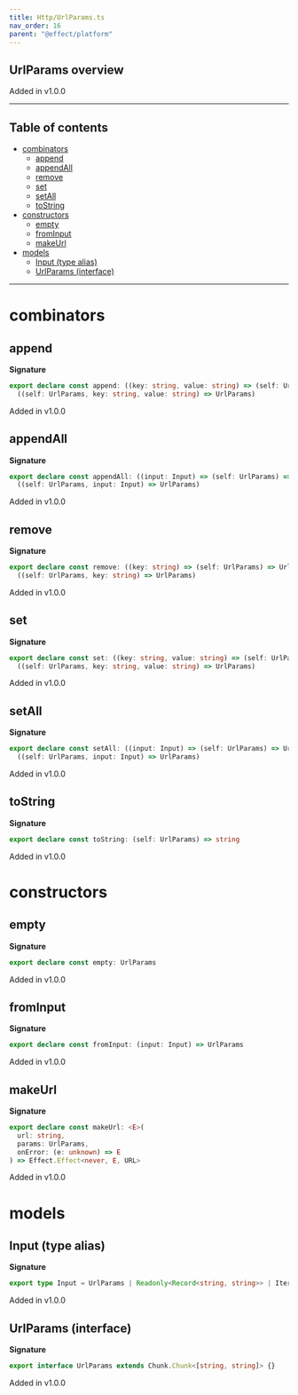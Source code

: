 ```yaml
---
title: Http/UrlParams.ts
nav_order: 16
parent: "@effect/platform"
---
```


## UrlParams overview

Added in v1.0.0

---

<h2 class="text-delta">Table of contents</h2>

- [combinators](#combinators)
  - [append](#append)
  - [appendAll](#appendall)
  - [remove](#remove)
  - [set](#set)
  - [setAll](#setall)
  - [toString](#tostring)
- [constructors](#constructors)
  - [empty](#empty)
  - [fromInput](#frominput)
  - [makeUrl](#makeurl)
- [models](#models)
  - [Input (type alias)](#input-type-alias)
  - [UrlParams (interface)](#urlparams-interface)

---

# combinators

## append

**Signature**

```ts
export declare const append: ((key: string, value: string) => (self: UrlParams) => UrlParams) &
  ((self: UrlParams, key: string, value: string) => UrlParams)
```

Added in v1.0.0

## appendAll

**Signature**

```ts
export declare const appendAll: ((input: Input) => (self: UrlParams) => UrlParams) &
  ((self: UrlParams, input: Input) => UrlParams)
```

Added in v1.0.0

## remove

**Signature**

```ts
export declare const remove: ((key: string) => (self: UrlParams) => UrlParams) &
  ((self: UrlParams, key: string) => UrlParams)
```

Added in v1.0.0

## set

**Signature**

```ts
export declare const set: ((key: string, value: string) => (self: UrlParams) => UrlParams) &
  ((self: UrlParams, key: string, value: string) => UrlParams)
```

Added in v1.0.0

## setAll

**Signature**

```ts
export declare const setAll: ((input: Input) => (self: UrlParams) => UrlParams) &
  ((self: UrlParams, input: Input) => UrlParams)
```

Added in v1.0.0

## toString

**Signature**

```ts
export declare const toString: (self: UrlParams) => string
```

Added in v1.0.0

# constructors

## empty

**Signature**

```ts
export declare const empty: UrlParams
```

Added in v1.0.0

## fromInput

**Signature**

```ts
export declare const fromInput: (input: Input) => UrlParams
```

Added in v1.0.0

## makeUrl

**Signature**

```ts
export declare const makeUrl: <E>(
  url: string,
  params: UrlParams,
  onError: (e: unknown) => E
) => Effect.Effect<never, E, URL>
```

Added in v1.0.0

# models

## Input (type alias)

**Signature**

```ts
export type Input = UrlParams | Readonly<Record<string, string>> | Iterable<readonly [string, string]> | URLSearchParams
```

Added in v1.0.0

## UrlParams (interface)

**Signature**

```ts
export interface UrlParams extends Chunk.Chunk<[string, string]> {}
```

Added in v1.0.0
